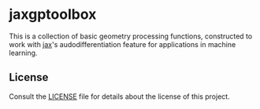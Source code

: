# jaxgptoolbox

This is a collection of basic geometry processing functions, constructed to work
with [jax](https://github.com/google/jax)'s audodifferentiation feature for applications
in machine learning.

## License

Consult the [LICENSE](LICENSE) file for details about the license of this project.
